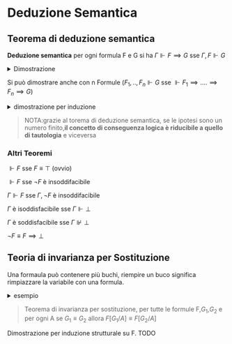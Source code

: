 # Deduzione Semantica

## Teorema di deduzione semantica

**Deduzione semantica** per ogni formula F e G si ha $\Gamma \Vdash F \implies G \mbox{  sse  } \Gamma,F \Vdash G$

<details>
<summary>
Dimostrazione
</summary>

![](vx_images/107910713259482.png)
![](vx_images/207340895817005.png)

</details>

Si può dimostrare anche con n Formule ($F_1,..,F_n\Vdash G \mbox{ sse } \Vdash F_1 \implies .... \implies F_n \implies G$)

<details>
<summary>
dimostrazione per induzione
</summary>

![](vx_images/34352204606097.png)

</details>

>NOTA:grazie al torema di deduzione semantica, se le ipotesi sono un numero finito,**il concetto di conseguenza logica è riducibile a quello di tautologia** e viceversa

### Altri Teoremi

$\Vdash F \mbox{ sse } F\equiv \top$ (ovvio)  

$\Vdash F \mbox{ sse } \neg F\mbox{ è insoddifacibile}$  

$\Gamma \Vdash F \mbox{ sse } \Gamma, \neg F\mbox{ è insoddifacibile}$  

$\Gamma \mbox{ è isoddisfacibile sse } \Gamma \Vdash \bot$  

$\Gamma \mbox{ è soddisfacibile sse } \Gamma \nVdash \bot$  

$\neg F \equiv F \implies \bot$  


## Teoria di invarianza per Sostituzione


Una formaula può contenere più buchi, riempire un buco significa rimpiazzare la variabile con una formula.

<details>
<summary>
esempio
</summary>

$(A \vee A) [B \implies C/ A ]= (B \implies C) \wedge (B\implies C)$
</details>


> Teorema di invarianza per sostituzione, per tutte le formule F,$G_1$,$G_2$ e per ogni A se $G_1 \equiv G_2$ allora $F[G_1/A] \equiv F[G_2/A]$

Dimostrazione per induzione strutturale su F.
TODO